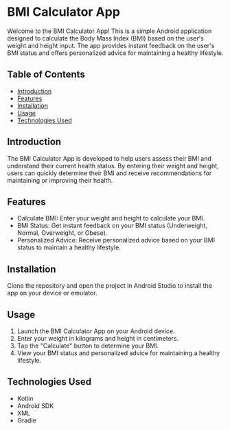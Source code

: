 # BMI Calculator App

Welcome to the BMI Calculator App! This is a simple Android application designed to calculate the Body Mass Index (BMI) based on the user's weight and height input. The app provides instant feedback on the user's BMI status and offers personalized advice for maintaining a healthy lifestyle.

## Table of Contents

- [Introduction](#introduction)
- [Features](#features)
- [Installation](#installation)
- [Usage](#usage)
- [Technologies Used](#technologies-used)

## Introduction

The BMI Calculator App is developed to help users assess their BMI and understand their current health status. By entering their weight and height, users can quickly determine their BMI and receive recommendations for maintaining or improving their health.

## Features

- Calculate BMI: Enter your weight and height to calculate your BMI.
- BMI Status: Get instant feedback on your BMI status (Underweight, Normal, Overweight, or Obese).
- Personalized Advice: Receive personalized advice based on your BMI status to maintain a healthy lifestyle.

## Installation

Clone the repository and open the project in Android Studio to install the app on your device or emulator.

## Usage

1. Launch the BMI Calculator App on your Android device.
2. Enter your weight in kilograms and height in centimeters.
3. Tap the "Calculate" button to determine your BMI.
4. View your BMI status and personalized advice for maintaining a healthy lifestyle.

## Technologies Used

- Kotlin
- Android SDK
- XML
- Gradle




